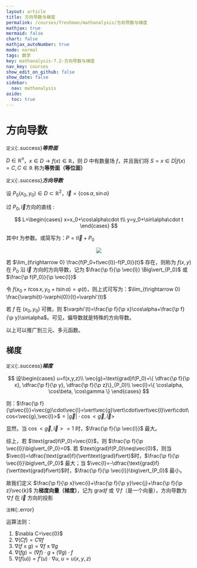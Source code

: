 ```yaml
---
layout: article
title: 方向导数与梯度
permalink: /courses/freshman/mathanalysis/方向导数与梯度
mathjax: true
mermaid: false
chart: false
mathjax_autoNumber: true
mode: normal
tags: 数学
key: mathanalysis-7.2-方向导数与梯度
nav_key: courses
show_edit_on_github: false
show_date: false
sidebar:
  nav: mathanalysis
aside:
  toc: true
---
```


<!--more-->

$$
\newcommand{\dif}{\mathop{}\!\mathrm{d}}
\newcommand{\p}{\partial}
$$

# 方向导数

`定义`{:.success}***等势面***

$D \in \mathbb{R}^n$，$x\in D \rightarrow f(x)\in \mathbb{R}$，则 $D$ 中有数量场 $f$，并且我们将 $S={x\in D \vert f(x)=C,C\in\mathbb{R}}$ 称为**等势面（等位面）**

`定义`{:.success}***方向导数***

设 $P_0(x_0,y_0)\in D \subset \mathbb{R}^2$，$\vec{l}=\{\cos\alpha, \sin\alpha\}$

过 $P_0,\vec{l}$方向的直线 :

$$
L=\begin{cases}
x=x_0+\cos\alpha\cdot t\\
y=y_0+\sin\alpha\cdot t
\end{cases}
$$

其中$t$ 为参数。或简写为：$P=t\vec{l}+P_0$

<center><img src="https://schoolbag.info/mathematics/two-dimensional/two-dimensional.files/image364.jpg" style="zoom:90%"></center>

若 $\lim_{t\rightarrow 0} \frac{f(P_0+t\vec{l})-f(P_0)}{t}$ 存在，则称为 $f(x,y)$ 在 $P_0$ 沿 $\vec{l}$ 方向的方向导数，记为 $\frac{\p f}{\p \vec{l}} \Big\vert_{P_0}$ 或 $\frac{\p f(P_0)}{\p \vec{l}}$

令 $f(x_0+t\cos x, y_0+t\sin\alpha)=\varphi(t)$，则上式可写为：$\lim_{t\rightarrow 0} \frac{\varphi(t)-\varphi(0)}{t}=\varphi'(t)$

若 $f$ 在 $(x_0,y_0)$ 可微，则 $\varphi'(t)=\frac{\p f}{\p x}\cos\alpha+\frac{\p f}{\p y}\sin\alpha$。可见，偏导数就是特殊的方向导数。

以上可以推广到三元、多元函数。

## 梯度

`定义`{:.success}***梯度***

$$
设\begin{cases}
u=f(x,y,z)\\
\vec{g}=\text{grad}f(P_0)=\{ \dfrac{\p f}{\p x}, \dfrac{\p f}{\p y}, \dfrac{\p f}{\p z}\}_{P_0}\\
\vec{l}=\{ \cos\alpha, \cos\beta, \cos\gamma \}
\end{cases}
$$

则：$\frac{\p f}{\p\vec{l}}=\vec{g}\cdot\vec{l}=\vert\vec{g}\vert\cdot\vert\vec{l}\vert\cdot\cos<\vec{g},\vec{l}>$$=\vert\vec{g}\vert\cdot\cos<\vec{g},\vec{l}>$

显然，当 $\cos<\vec{g},\vec{l}>=1$ 时，$\frac{\p f}{\p \vec{l}}$ 最大。

综上，若 $\text{grad}f(P_0)=\vec{0}$，则 $\frac{\p f}{\p \vec{l}}\big\vert_{P_0}=0$. 若 $\text{grad}f(P_0)\neq\vec{0}$，则当 $\vec{l}=\dfrac{\text{grad}f}{\vert\text{grad}f\vert}$时，$\frac{\p f}{\p \vec{l}}\big\vert_{P_0}$ 最大；当 $\vec{l}=-\dfrac{\text{grad}f}{\vert\text{grad}f\vert}$时，$\frac{\p f}{\p \vec{l}}\big\vert_{P_0}$ 最小。

故我们定义 $\frac{\p f}{\p x}\vec{i}+\frac{\p f}{\p y}\vec{j}+\frac{\p f}{\p z}\vec{k}$ 为**梯度向量（梯度）**，记为 $\text{grad}f$ 或 $\nabla f$（是一个向量），方向导数为 $\nabla f$ 在 $\vec{l}$ 方向的投影

`注释`{:.error}

运算法则：
1. $\nabla C=\vec{0}$
2. $\nabla(Cf)=C\nabla f$
3. $\nabla(f\pm g)=\nabla f\pm \nabla g$
4. $\nabla(fg)=(\nabla f)\cdot g+(\nabla g)\cdot f$
5. $\nabla(f(u))=f'(u)\cdot\nabla u,\;u=u(x,y,z)$